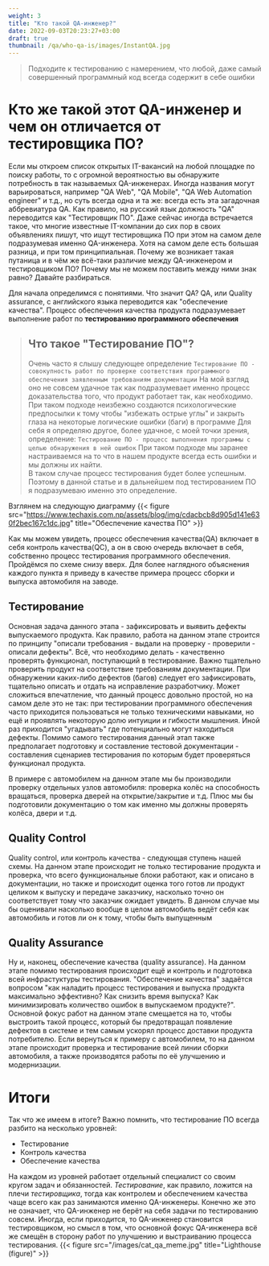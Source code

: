 ```yaml
---
weight: 3
title: "Кто такой QA-инженер?"
date: 2022-09-03T20:23:27+03:00
draft: true
thumbnail: /qa/who-qa-is/images/InstantQA.jpg
---
```


> Подходите к тестированию с намерением, что любой, даже самый совершенный программный код всегда содержит в себе ошибки 
 
# Кто же такой этот QA-инженер и чем он отличается от тестировщика ПО?
Если мы откроем список открытых IT-вакансий на любой площадке по поиску работы, то с огромной вероятностью вы обнаружите потребность в так называемых QA-инженерах.
Иногда названия могут варьироваться, например "QA Web", "QA Mobile", "QA Web Automation engineer" и т.д., но суть всегда одна и та же: всегда есть эта загадочная аббревиатура QA.
Как правило, на русский язык должность "QA" переводится как "Тестировщик ПО".
Даже сейчас иногда встречается такое, что многие известные IT-компании до сих пор в своих объявлениях пишут, что ищут тестировщика ПО при этом на самом деле подразумевая именно QA-инженера.
Хотя на самом деле есть большая разница, и при том принципиальная. 
Почему же возникает такая путаница и в чём же всё-таки различие между QA-инженером и тестировщиком ПО?
Почему мы не можем поставить между ними знак равно? Давайте разбираться.

Для начала определимся с понятиями. Что значит QA? QA, или Quality assurance, с английского языка переводится как "обеспечение качества".
Процесс обеспечения качества продукта подразумевает выполнение работ по **тестированию программного обеспечения**

> ## Что такое "Тестирование ПО"?
> Очень часто я слышу следующее определение
> `Тестирование ПО - совокупность работ по проверке соответствия программного обеспечения заявленным требованиям документации`
> На мой взгляд оно не совсем удачное так как подразумевает именно процесс доказательства того, что продукт работает так, как необходимо.
> При таком подходе неизбежно создаются психологические предпосылки к тому чтобы "избежать острые углы" и закрыть глаза на некоторые логические ошибки (баги)
> в программе
> Для себя я определяю другое, более удачное, с моей точки зрения, определение:
> `Тестирование ПО - процесс выполнения программы с целью обнаружения в ней ошибок`
> При таком подходе мы заранее настраиваемся на то что в нашем продукте всегда есть ошибки и мы должны их найти.  
> В таком случае процесс тестирования будет более успешным. Поэтому в данной статье и в дальнейшем под тестированием ПО я подразумеваю именно это определение.

Взглянем на следующую диаграмму
{{< figure src="https://www.techaxis.com.np/assets/blog/img/cdacbcb8d905d141e630f2bec167c1dc.jpg" title="Обеспечение качества ПО" >}}

Как мы можем увидеть, процесс обеспечения качества(QA) включает в себя контроль качества(QC), а он в свою очередь включает в себя, собственно процесс тестирования программного обеспечения.
Пройдёмся по схеме снизу вверх. Для более наглядного объяснения каждого пункта я приведу в качестве примера процесс сборки и выпуска автомобиля на заводе.

## Тестирование 
Основная задача данного этапа - зафиксировать и выявить дефекты выпускаемого продукта. 
Как правило, работа на данном этапе строится по принципу "описали требования - выдали на проверку - проверили - описали дефекты".
Всё, что необходимо делать - качественно проверять функционал, поступающий в тестирование.
Важно тщательно проверить продукт на соответствие требованиям документации. 
При обнаружении каких-либо дефектов (багов) следует его зафиксировать, тщательно описать и отдать на исправление разработчику.
Может сложиться впечатление, что данный процесс довольно простой, но на самом деле это не так: при тестировании программного обеспечения 
часто приходится пользоваться не только техническими навыками, но ещё и проявлять некоторую долю интуиции и гибкости мышления.
Иной раз приходится "угадывать" где потенциально могут находиться дефекты.
Помимо самого тестирования данный этап также предполагает подготовку и составление тестовой документации - составления сценариев тестирования по которым будет проверяться функционал продукта.

В примере с автомобилем на данном этапе мы бы производили проверку отдельных узлов автомобиля: проверка колёс на способность вращаться, проверка дверей на открытие/закрытие и т.д.
Плюс мы бы подготовили документацию о том как именно мы должны проверять колёса, двери и т.д.

## Quality Control
Quality control, или контроль качества - следующая ступень нашей схемы. На данном этапе происходит не только тестирование продукта и проверка, что всего 
функциональные блоки работают,
как и описано в документации, но также и происходит оценка того готов ли продукт целиком к выпуску и передаче заказчику,
насколько точно он соответствует тому что заказчик ожидает увидеть.
В данном случае мы бы оценивали насколько вообще в целом автомобиль ведёт себя как автомобиль и готов ли он к тому,
чтобы быть выпущенным

## Quality Assurance
Ну и, наконец, обеспечение качества (quality assurance).
На данном этапе помимо тестирования происходит ещё и контроль и подготовка всей инфрастуктуры тестирования. 
"Обеспечение качества" задаётся вопросом "как наладить процесс тестирования и выпуска продукта максимально эффективно?
Как снизить время выпуска? Как минимизировать количество ошибок в выпускаемом продукте?". 
Основной фокус работ на данном этапе смещается на то, чтобы выстроить такой процесс,
который бы предотвращал появление дефектов в системе и тем самым ускорял процесс доставки продукта потребителю. 
Если вернуться к примеру с автомобилем, то на данном этапе происходит проверка и тестирование всей линии сборки автомобиля, 
а также производятся работы по её улучшению и модернизации.

# Итоги
Так что же имеем в итоге? Важно помнить, что тестирование ПО всегда разбито на несколько уровней:
- Тестирование
- Контроль качества
- Обеспечение качества

На каждом из уровней работает отдельный специалист со своим кругом задач и обязанностей. *Тестирование*, как правило, ложится на плечи *тестировщика*,
тогда как контролем и обеспечением качества чаще всего как раз занимаются именно QA-инженеры. Конечно же это не означает, что QA-инженер
не берёт на себя задачи по тестированию совсем. Иногда, если приходится, то QA-инженер становится тестировщиком, 
но смысл в том, что основной фокус QA-инженера всё же смещён в сторону работ по улучшению и выстраиванию процесса тестирования.
{{< figure src="/images/cat_qa_meme.jpg" title="Lighthouse (figure)" >}}